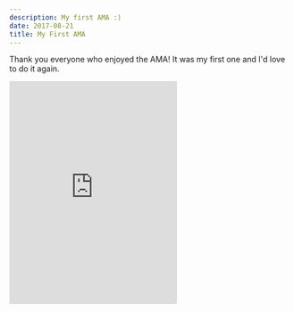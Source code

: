 ```yaml
---
description: My first AMA :)
date: 2017-08-21
title: My First AMA
---
```

Thank you everyone who enjoyed the AMA! It was my first one and I'd love to do it again.

<iframe width="auto" height="400" src="https://www.youtube.com/embed/DXJO3AraeMQ" frameborder="0" allow="accelerometer; autoplay; encrypted-media; gyroscope; picture-in-picture" allowfullscreen></iframe>